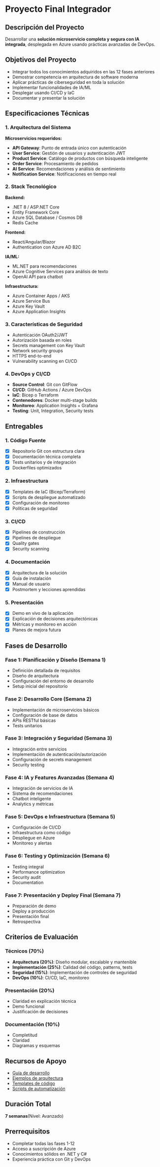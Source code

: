 # Proyecto Final Integrador

## Descripción del Proyecto

Desarrollar una **solución microservicio completa y segura con IA integrada**, desplegada en Azure usando prácticas avanzadas de DevOps.

## Objetivos del Proyecto

- Integrar todos los conocimientos adquiridos en las 12 fases anteriores
- Demostrar competencia en arquitectura de software moderna
- Aplicar prácticas de ciberseguridad en toda la solución
- Implementar funcionalidades de IA/ML
- Desplegar usando CI/CD y IaC
- Documentar y presentar la solución

## Especificaciones Técnicas

### 1. Arquitectura del Sistema

**Microservicios requeridos:**
- **API Gateway**: Punto de entrada único con autenticación
- **User Service**: Gestión de usuarios y autenticación JWT
- **Product Service**: Catálogo de productos con búsqueda inteligente
- **Order Service**: Procesamiento de pedidos
- **AI Service**: Recomendaciones y análisis de sentimiento
- **Notification Service**: Notificaciones en tiempo real

### 2. Stack Tecnológico

**Backend:**
- .NET 8 / ASP.NET Core
- Entity Framework Core
- Azure SQL Database / Cosmos DB
- Redis Cache

**Frontend:**
- React/Angular/Blazor
- Authentication con Azure AD B2C

**IA/ML:**
- ML.NET para recomendaciones
- Azure Cognitive Services para análisis de texto
- OpenAI API para chatbot

**Infraestructura:**
- Azure Container Apps / AKS
- Azure Service Bus
- Azure Key Vault
- Azure Application Insights

### 3. Características de Seguridad

- Autenticación OAuth2/JWT
- Autorización basada en roles
- Secrets management con Key Vault
- Network security groups
- HTTPS end-to-end
- Vulnerability scanning en CI/CD

### 4. DevOps y CI/CD

- **Source Control**: Git con GitFlow
- **CI/CD**: GitHub Actions / Azure DevOps
- **IaC**: Bicep o Terraform
- **Contenedores**: Docker multi-stage builds
- **Monitoreo**: Application Insights + Grafana
- **Testing**: Unit, Integration, Security tests

## Entregables

### 1. Código Fuente
- [x] Repositorio Git con estructura clara
- [x] Documentación técnica completa
- [x] Tests unitarios y de integración
- [x] Dockerfiles optimizados

### 2. Infraestructura
- [x] Templates de IaC (Bicep/Terraform)
- [x] Scripts de despliegue automatizado
- [x] Configuración de monitoreo
- [x] Políticas de seguridad

### 3. CI/CD
- [x] Pipelines de construcción
- [x] Pipelines de despliegue
- [x] Quality gates
- [x] Security scanning

### 4. Documentación
- [x] Arquitectura de la solución
- [x] Guía de instalación
- [x] Manual de usuario
- [x] Postmortem y lecciones aprendidas

### 5. Presentación
- [x] Demo en vivo de la aplicación
- [x] Explicación de decisiones arquitectónicas
- [x] Métricas y monitoreo en acción
- [x] Planes de mejora futura

## Fases de Desarrollo

### Fase 1: Planificación y Diseño (Semana 1)
- Definición detallada de requisitos
- Diseño de arquitectura
- Configuración del entorno de desarrollo
- Setup inicial del repositorio

### Fase 2: Desarrollo Core (Semana 2)
- Implementación de microservicios básicos
- Configuración de base de datos
- APIs RESTful básicas
- Tests unitarios

### Fase 3: Integración y Seguridad (Semana 3)
- Integración entre servicios
- Implementación de autenticación/autorización
- Configuración de secrets management
- Security testing

### Fase 4: IA y Features Avanzadas (Semana 4)
- Integración de servicios de IA
- Sistema de recomendaciones
- Chatbot inteligente
- Analytics y métricas

### Fase 5: DevOps e Infraestructura (Semana 5)
- Configuración de CI/CD
- Infraestructura como código
- Despliegue en Azure
- Monitoreo y alertas

### Fase 6: Testing y Optimización (Semana 6)
- Testing integral
- Performance optimization
- Security audit
- Documentation

### Fase 7: Presentación y Deploy Final (Semana 7)
- Preparación de demo
- Deploy a producción
- Presentación final
- Retrospectiva

## Criterios de Evaluación

### Técnicos (70%)
- **Arquitectura (20%)**: Diseño modular, escalable y mantenible
- **Implementación (25%)**: Calidad del código, patterns, tests
- **Seguridad (15%)**: Implementación de controles de seguridad
- **DevOps (10%)**: CI/CD, IaC, monitoreo

### Presentación (20%)
- Claridad en explicación técnica
- Demo funcional
- Justificación de decisiones

### Documentación (10%)
- Completitud
- Claridad
- Diagramas y esquemas

## Recursos de Apoyo

- [Guía de desarrollo](./docs/development-guide.md)
- [Ejemplos de arquitectura](./docs/architecture-examples.md)
- [Templates de código](./templates/)
- [Scripts de automatización](./scripts/)

## Duración Total

 **7 semanas**(Nivel: Avanzado)

## Prerrequisitos

- Completar todas las fases 1-12
- Acceso a suscripción de Azure
- Conocimientos sólidos en .NET y C#
- Experiencia práctica con Git y DevOps